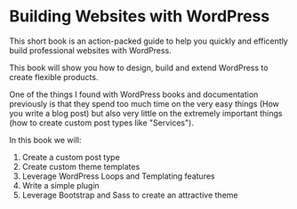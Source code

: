 # Building Websites with WordPress

This short book is an action-packed guide to help you quickly and efficently build professional websites with WordPress.

This book will show you how to design, build and extend WordPress to create flexible products.

One of the things I found with WordPress books and documentation previously is that they spend too much time on the very easy things (How you write a blog post) 
but also very little on the extremely important things (how to create custom post types like "Services").

In this book we will:

  1. Create a custom post type
  2. Create custom theme templates
  3. Leverage WordPress Loops and Templating features
  4. Write a simple plugin
  5. Leverage Bootstrap and Sass to create an attractive theme

